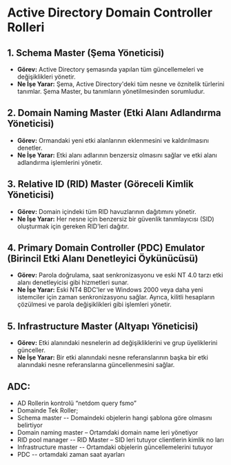 # Active Directory Domain Controller Rolleri

## 1. Schema Master (Şema Yöneticisi)
- **Görev:** Active Directory şemasında yapılan tüm güncellemeleri ve değişiklikleri yönetir.
- **Ne İşe Yarar:** Şema, Active Directory'deki tüm nesne ve öznitelik türlerini tanımlar. Şema Master, bu tanımların yönetilmesinden sorumludur.

## 2. Domain Naming Master (Etki Alanı Adlandırma Yöneticisi)
- **Görev:** Ormandaki yeni etki alanlarının eklenmesini ve kaldırılmasını denetler.
- **Ne İşe Yarar:** Etki alanı adlarının benzersiz olmasını sağlar ve etki alanı adlandırma işlemlerini yönetir.

## 3. Relative ID (RID) Master (Göreceli Kimlik Yöneticisi)
- **Görev:** Domain içindeki tüm RID havuzlarının dağıtımını yönetir.
- **Ne İşe Yarar:** Her nesne için benzersiz bir güvenlik tanımlayıcısı (SID) oluşturmak için gereken RID'leri dağıtır.

## 4. Primary Domain Controller (PDC) Emulator (Birincil Etki Alanı Denetleyici Öykünücüsü)
- **Görev:** Parola doğrulama, saat senkronizasyonu ve eski NT 4.0 tarzı etki alanı denetleyicisi gibi hizmetleri sunar.
- **Ne İşe Yarar:** Eski NT4 BDC'ler ve Windows 2000 veya daha yeni istemciler için zaman senkronizasyonu sağlar. Ayrıca, kilitli hesapların çözülmesi ve parola değişiklikleri gibi işlemleri yönetir.

## 5. Infrastructure Master (Altyapı Yöneticisi)
- **Görev:** Etki alanındaki nesnelerin ad değişikliklerini ve grup üyeliklerini günceller.
- **Ne İşe Yarar:** Bir etki alanındaki nesne referanslarının başka bir etki alanındaki nesne referanslarına güncellenmesini sağlar.

## ADC:
- AD Rollerin kontrolü “netdom query fsmo” 
- Domainde Tek Roller;
- Schema master  		-- Domaindeki objelerin hangi şablona göre olmasını belirtiyor
- Domain naming master 	– Ortamdaki domain name leri yönetiyor
- RID pool manager	-- RID Master – SID leri tutuyor clientlerin kimlik no ları  
- Infrastructure master       -- Ortamdaki objelerin güncellemelerini tutuyor
- PDC 			-- ortamdaki zaman saat ayarları
